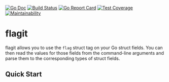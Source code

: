 [![Go Doc][godoc-image]][godoc-url]
[![Build Status][workflow-image]][workflow-url]
[![Go Report Card][goreport-image]][goreport-url]
[![Test Coverage][coverage-image]][coverage-url]
[![Maintainability][maintainability-image]][maintainability-url]

# flagit

flagit allows you to use the `flag` struct tag on your Go struct fields.
You can then read the values for those fields from the command-line arguments and parse them to the corresponding types of struct fields.

## Quick Start

```go
```


[godoc-url]: https://pkg.go.dev/github.com/moorara/flagit
[godoc-image]: https://godoc.org/github.com/moorara/flagit?status.svg
[workflow-url]: https://github.com/moorara/flagit/actions
[workflow-image]: https://github.com/moorara/flagit/workflows/Main/badge.svg
[goreport-url]: https://goreportcard.com/report/github.com/moorara/flagit
[goreport-image]: https://goreportcard.com/badge/github.com/moorara/flagit
[coverage-url]: https://codeclimate.com/github/moorara/flagit/test_coverage
[coverage-image]: https://api.codeclimate.com/v1/badges/f441152938de958f7ebe/test_coverage
[maintainability-url]: https://codeclimate.com/github/moorara/flagit/maintainability
[maintainability-image]: https://api.codeclimate.com/v1/badges/f441152938de958f7ebe/maintainability
